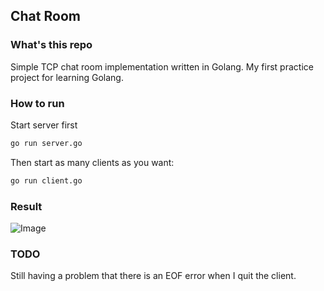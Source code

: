 ## Chat Room

### What's this repo
Simple TCP chat room implementation written in Golang. My first practice project for learning Golang.

### How to run
Start server first
```bash
go run server.go
```
Then start as many clients as you want:
```bash
go run client.go
```

### Result
![Image](https://i.ibb.co/NYbxcZM/ezgif-5-1c174858cd02.gif)

### TODO
Still having a problem that there is an EOF error when I quit the client.